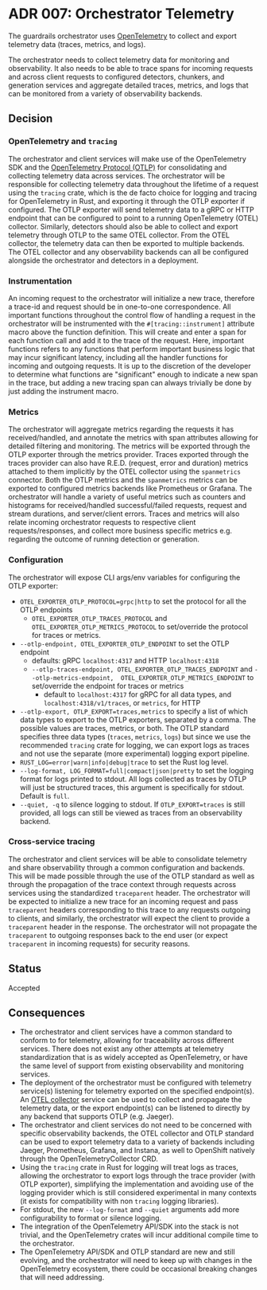 # ADR 007: Orchestrator Telemetry

The guardrails orchestrator uses [OpenTelemetry](https://opentelemetry.io/) to collect and export telemetry data (traces, metrics, and logs).

The orchestrator needs to collect telemetry data for monitoring and observability. It also needs to be able to trace
spans for incoming requests and across client requests to configured detectors, chunkers, and generation services and 
aggregate detailed traces, metrics, and logs that can be monitored from a variety of observability backends.

## Decision

### OpenTelemetry and `tracing`

The orchestrator and client services will make use of the OpenTelemetry SDK and the [OpenTelemetry Protocol (OTLP)](https://opentelemetry.io/docs/specs/otel/protocol/)
for consolidating and collecting telemetry data across services. The orchestrator will be responsible for collecting
telemetry data throughout the lifetime of a request using the `tracing` crate, which is the de facto choice for logging
and tracing for OpenTelemetry in Rust, and exporting it through the OTLP exporter if configured. The OTLP exporter will
send telemetry data to a gRPC or HTTP endpoint that can be configured to point to a running OpenTelemetry (OTEL) collector.
Similarly, detectors should also be able to collect and export telemetry through OTLP to the same OTEL collector.
From the OTEL collector, the telemetry data can then be exported to multiple backends. The OTEL collector and
any observability backends can all be configured alongside the orchestrator and detectors in a deployment.

### Instrumentation
An incoming request to the orchestrator will initialize a new trace, therefore a trace-id and request should be in
one-to-one correspondence. All important functions throughout the control flow of handling a request in the orchestrator
will be instrumented with the `#[tracing::instrument]` attribute macro above the function definition. This will create
and enter a span for each function call and add it to the trace of the request. Here, important functions refers to any
functions that perform important business logic that may incur significant latency, including all the handler functions
for incoming and outgoing requests. It is up to the discretion of the developer to determine what functions are
"significant" enough to indicate a new span in the trace, but adding a new tracing span can always trivially be done by
just adding the instrument macro.

### Metrics
The orchestrator will aggregate metrics regarding the requests it has received/handled, and annotate the metrics with
span attributes allowing for detailed filtering and monitoring. The metrics will be exported through the OTLP exporter
through the metrics provider. Traces exported through the traces provider can also have R.E.D. (request, error and
duration) metrics attached to them implicitly by the OTEL collector using the `spanmetrics` connector. Both the OTLP
metrics and the `spanmetrics` metrics can be exported to configured metrics backends like Prometheus or Grafana.
The orchestrator will handle a variety of useful metrics such as counters and histograms for received/handled 
successful/failed requests, request and stream durations, and server/client errors. Traces and metrics will also relate
incoming orchestrator requests to respective client requests/responses, and collect more business specific metrics
e.g. regarding the outcome of running detection or generation.

### Configuration
The orchestrator will expose CLI args/env variables for configuring the OTLP exporter:
- `OTEL_EXPORTER_OTLP_PROTOCOL=grpc|http` to set the protocol for all the OTLP endpoints
  - `OTEL_EXPORTER_OTLP_TRACES_PROTOCOL` and `OTEL_EXPORTER_OTLP_METRICS_PROTOCOL` to set/override the protocol for
    traces or metrics.
- `--otlp-endpoint, OTEL_EXPORTER_OTLP_ENDPOINT` to set the OTLP endpoint 
  - defaults: gRPC `localhost:4317` and HTTP `localhost:4318`
  - `--otlp-traces-endpoint, OTEL_EXPORTER_OTLP_TRACES_ENDPOINT` and `--otlp-metrics-endpoint, 
    OTEL_EXPORTER_OTLP_METRICS_ENDPOINT` to set/override the endpoint for traces or metrics
    - default to `localhost:4317` for gRPC for all data types, and `localhost:4318/v1/traces`, or `metrics`, for HTTP
- `--otlp-export, OTLP_EXPORT=traces,metrics` to specify a list of which data types to export to the OTLP exporters, separated by a
  comma. The possible values are traces, metrics, or both. The OTLP standard specifies three data types (`traces`, 
  `metrics`, `logs`) but since we use the recommended `tracing` crate for logging, we can export logs as traces and
  not use the separate (more experimental) logging export pipeline.
- `RUST_LOG=error|warn|info|debug|trace` to set the Rust log level.
- `--log-format, LOG_FORMAT=full|compact|json|pretty` to set the logging format for logs printed to stdout. All logs collected as
  traces by OTLP will just be structured traces, this argument is specifically for stdout. Default is `full`.
- `--quiet, -q` to silence logging to stdout. If `OTLP_EXPORT=traces` is still provided, all logs can still be viewed
  as traces from an observability backend.

### Cross-service tracing
The orchestrator and client services will be able to consolidate telemetry and share observability through a common
configuration and backends. This will be made possible through the use of the OTLP standard as well as through the
propagation of the trace context through requests across services using the standardized `traceparent` header. The
orchestrator will be expected to initialize a new trace for an incoming request and pass `traceparent` headers
corresponding to this trace to any requests outgoing to clients, and similarly, the orchestrator will expect the client
to provide a `traceparent` header in the response. The orchestrator will not propagate the `traceparent` to outgoing
responses back to the end user (or expect `traceparent` in incoming requests) for security reasons.

## Status

Accepted

## Consequences

- The orchestrator and client services have a common standard to conform to for telemetry, allowing for traceability
  across different services. There does not exist any other attempts at telemetry standardization that is as widely
  accepted as OpenTelemetry, or have the same level of support from existing observability and monitoring services.
- The deployment of the orchestrator must be configured with telemetry service(s) listening for telemetry exported on
  the specified endpoint(s). An [OTEL collector](https://opentelemetry.io/docs/collector/) service can be used to 
  collect and propagate the telemetry data, or the export endpoint(s) can be listened to directly by any backend that 
  supports OTLP (e.g. Jaeger).
- The orchestrator and client services do not need to be concerned with specific observability backends, the OTEL
  collector and OTLP standard can be used to export telemetry data to a variety of backends including Jaeger,
  Prometheus, Grafana, and Instana, as well to OpenShift natively through the OpenTelemetryCollector CRD.
- Using the `tracing` crate in Rust for logging will treat logs as traces, allowing the orchestrator to export logs
  through the trace provider (with OTLP exporter), simplifying the implementation and avoiding use of the logging
  provider which is still considered experimental in many contexts (it exists for compatibility with non `tracing`
  logging libraries).
- For stdout, the new `--log-format` and `--quiet` arguments add more configurability to format or silence logging.
- The integration of the OpenTelemetry API/SDK into the stack is not trivial, and the OpenTelemetry crates will incur
  additional compile time to the orchestrator.
- The OpenTelemetry API/SDK and OTLP standard are new and still evolving, and the orchestrator will need to keep up
  with changes in the OpenTelemetry ecosystem, there could be occasional breaking changes that will need addressing.